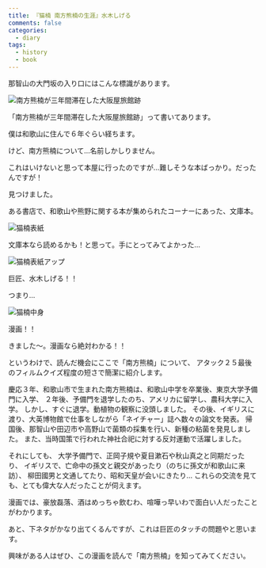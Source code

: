 ```yaml
---
title: 『猫楠 南方熊楠の生涯』水木しげる
comments: false
categories:
  - diary
tags:
  - history
  - book
---
```


那智山の大門坂の入り口にはこんな標識があります。

![南方熊楠が三年間滞在した大阪屋旅館跡][1]

「南方熊楠が三年間滞在した大阪屋旅館跡」って書いてあります。

僕は和歌山に住んで６年ぐらい経ちます。

けど、南方熊楠について…名前しかしりません。

これはいけないと思って本屋に行ったのですが…難しそうな本ばっかり。だったんですが！

見つけました。

ある書店で、和歌山や熊野に関する本が集められたコーナーにあった、文庫本。

![猫楠表紙][2]

文庫本なら読めるかも！と思って。手にとってみてよかった…

![猫楠表紙アップ][3]

巨匠、水木しげる！！

つまり…

![猫楠中身][4]

漫画！！

きました～。漫画なら絶対わかる！！

というわけで、読んだ機会にここで「南方熊楠」について、
アタック２５最後のフィルムクイズ程度の短さで簡潔に紹介します。

慶応３年、和歌山市で生まれた南方熊楠は、和歌山中学を卒業後、東京大学予備門に入学、
２年後、予備門を退学したのち、アメリカに留学し、農科大学に入学。
しかし、すぐに退学。動植物の観察に没頭しました。
その後、イギリスに渡り、大英博物館で仕事をしながら「ネイチャー」誌へ数々の論文を発表。
帰国後、那智山や田辺市や高野山で菌類の採集を行い、新種の粘菌を発見しました。
また、当時国策で行われた神社合祀に対する反対運動で活躍しました。

それにしても、
大学予備門で、正岡子規や夏目漱石や秋山真之と同期だったり、
イギリスで、亡命中の孫文と親交があったり（のちに孫文が和歌山に来訪）、
柳田國男と文通してたり、昭和天皇が会いにきたり…
これらの交流を見ても、とても偉大な人だったことが伺えます。

漫画では、豪放磊落、酒はめっちゃ飲むわ、喧嘩っ早いわで面白い人だったことがわかります。

あと、下ネタがかなり出てくるんですが、これは巨匠のタッチの問題やと思います。

興味がある人はぜひ、この漫画を読んで「南方熊楠」を知ってみてください。

[1]: /img/uploads/2010/02/nekogusu-1.jpg
[2]: /img/uploads/2010/02/nekogusu-2.jpg
[3]: /img/uploads/2010/02/nekogusu-3.jpg
[4]: /img/uploads/2010/02/nekogusu-4.jpg
